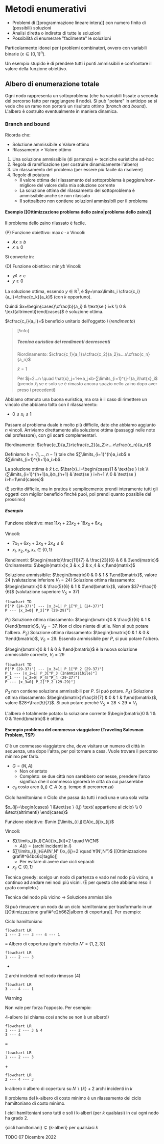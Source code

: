# Metodi enumerativi

- Problemi di [[programmazione lineare intera]] con numero finito di (possibili) soluzioni
- Analisi diretta o indiretta di tutte le soluzioni
- Possibilità di enumerare "facilmente" le soluzioni

Particolarmente idonei per i problemi combinatori, ovvero con variabili binarie ($x∈\{0,1\}^n$).

Un esempio stupido è di prendere tutti i punti ammissibili e confrontare il valore della funzione obiettivo.

## Albero di enumerazione totale

Ogni nodo rappresenta un sottoproblema (che ha variabili fissate a seconda del percorso fatto per raggiungere il nodo). Si può "potare" in anticipo se si vede che un ramo non porterà un risultato ottimo (*branch and bound*). L'albero è costruito eventualmente in maniera dinamica.

### Branch and bound

Ricorda che:
- Soluzione ammissibile ≤ Valore ottimo
- Rilassamento ≥ Valore ottimo

1. Una soluzione ammissibile (di partenza) ← tecniche euristiche ad-hoc
2. Regola di ramificazione (per costruire dinamicamente l'albero)
3. Un rilassamento del problema (per essere più facile da risolvere)
4. Regole di potatura
	- Il valore ottima del rilassamento del sottoproblema è peggiore/non-migliore del valore della mia soluzione corrente
	- La soluzione ottima del rilassamento del sottoproblema è ammissibile anche se non rilassato
	- Il sottoalbero non contiene soluzioni ammissibili per il problema

#### Esempio [[Ottimizzazione problema dello zaino|problema dello zaino]]

Il problema dello zaino rilassato è facile.

(P)
Funzione obiettivo: $\max c·x$
Vincoli:
- $Ax≤b$
- $x≥0$

Si converte in:

(D)
Funzione obiettivo: $\min yb$
Vincoli:
- $yA≥c$
- $y≥0$

La soluzione ottima, essendo $y∈ℝ^1$, è $y=\max\limits_i \cfrac{c_i}{a_i}=\cfrac{c_k}{a_k}$ (con $k$ opportuno).

Quindi $x=\begin{cases}\cfrac{b}{a_i} & \text{se } i=k \\ 0 & \text{altrimenti}\end{cases}$ è soluzione ottima.

$\cfrac{c_i}{a_i}=$ beneficio unitario dell'oggetto $i$ (*rendimento*)


>[!info]
>##### Tecnica euristica dei rendimenti decrescenti
>
>Riordinamento: $\cfrac{c_1}{a_1}≥\cfrac{c_2}{a_2}≥…≥\cfrac{c_n}{a_n}$
>
>$\hat{x}=1$
>
>Per $j=2…n \quad \hat{x}_j=1⇔a_j≤b-∑\limits_{i=1}^{j-1}a_i\hat{x}_i$ (prendo $\hat{x}_j$ se e solo se è rimasto ancora spazio nello zaino dopo aver preso i precedenti)

Abbiamo ottenuto una buona euristica, ma ora è il caso di rimettere un vincolo che abbiamo tolto con il rilassamento:
- $0≤x_i≤1$

Passare al problema duale è molto più difficile, dato che abbiamo aggiunto $n$ vincoli. Arriviamo direttamente alla soluzione ottima (passaggi nelle note del professore), con gli scarti complementari.

Riordinamento: $\cfrac{c_1}{a_1}≥\cfrac{c_2}{a_2}≥…≥\cfrac{c_n}{a_n}$

Definiamo $h=\{1,...,n-1\}$ tale che $∑\limits_{i=1}^{h}a_i≤b$ e $∑\limits_{i=1}^{h+1}a_i>b$.

La soluzione ottima è $\bar{x}$ t.c. $\bar{x}_i=\begin{cases}1 & \text{se } i≤k \\ (∑\limits_{i=1}^{h+1}a_i)∕a_{h+1} & \text{se } i=h+1 \\ 0 & \text{se } i>h+1\end{cases}$

(È scritto difficile, ma in pratica è semplicemente prendi interamente tutti gli oggetti con miglior beneficio finché puoi, poi prendi quanto possibile del prossimo)

##### Esempio

Funzione obiettivo: $\max 11x_1+23x_2+18x_3+6x_4$

Vincoli:
- $7x_1+6x_2+3x_3+2x_4≤8$
- $x_1,x_2,x_3,x_4∈\{0,1\}$

Rendimenti: $\begin{matrix}\frac{11}{7} & \frac{23}{6} & 6 & 3\end{matrix}$
Ordinamento: $\begin{matrix}x_3 & x_2 & x_4 & x_1\end{matrix}$

Soluzione ammissibile: $\begin{bmatrix}0 & 0 & 1 & 1\end{bmatrix}$, valore $24$ (valutazione inferiore $V_I=24$)
Soluzione ottima rilassamento: $\begin{bmatrix}0 & \frac{5}{6} & 1 & 0\end{bmatrix}$, valore $37+\frac{1}{6}$ (valutazione superiore $V_S=37$)

```mermaid
flowchart TD
P["P (24-37)"] --- |x_3=1| P_1["P_1 (24-37)"]
P --- |x_3=0| P_2["P (29-29)"]
```

$P_1$) Soluzione ottima rilassamento: $\begin{bmatrix}0 & \frac{5}{6} & 1 & 0\end{bmatrix}$, $V_S=37$. Non ci dice niente di utile. Non si può potare l'albero.
$P_2$) Soluzione ottima rilassamento: $\begin{bmatrix}0 & 1 & 0 & 1\end{bmatrix}$, $V_S=29$. Essendo ammissibile per $P$, si può potare l'albero.

$\begin{bmatrix}0 & 1 & 0 & 1\end{bmatrix}$ è la nuova soluzione ammissibile corrente, $V_I=29$

```mermaid
flowchart TD
P["P (29-37)"] --- |x_3=1| P_1["P_2 (29-37)"]
P_1 --- |x_2=1| P_3["P_3 (Inammissibile)"]
P_1 --- |x_2=0| P_4["P_4 (29-37)"]
P --- |x_3=0| P_2["P_2 (29-29)"]
```

$P_3$ non contiene soluzione ammissibili per $P$. Si può potare.
$P_4$) Soluzione ottima rilassamento: $\begin{bmatrix}\frac{3}{7} & 0 & 1 & 1\end{bmatrix}$, valore $28+\frac{5}{7}$. Si può potare perché $V_S=28<29=V_I$

L'albero è totalmente potato: la soluzione corrente $\begin{bmatrix}0 & 1 & 0 & 1\end{bmatrix}$ è ottima.

#### Esempio problema del commesso viaggiatore (Traveling Salesman Problem, TSP)

C'è un commesso viaggiatore che, deve visitare un numero di città in sequenza, una dopo l'altra, per poi tornare a casa. Vuole trovare il percorso minimo per farlo.

- $G=(N,A)$
	- Non orientato
	- Completo: se due città non sarebbero connesse, prendere l'arco significa che il commesso ignorerà le città da cui passerebbe
- $c_{ij}$ costo arco $(i,j)∈A$ (e.g. tempo di percorrenza)

Ciclo hamiltoniano ≡ Ciclo che passa da tutti i nodi una e una sola volta

$x_{ij}=\begin{cases} 1 &\text{se } (i,j) \text{ appartiene al ciclo} \\ 0 &\text{altrimenti} \end{cases}$

Funzione obiettivo: $\min ∑\limits_{(i,j)∈A}c_{ij}x_{ij}$

Vincoli:
- $∑\limits_{(k,l)∈A(i)}x_{kl}=2 \quad ∀i∈N$
	- $A(i)=\{\text{archi incidenti in } i\}$
- $∑\limits_{(i,j)∈A(N',N'')}x_{ij}=2 \quad ∀(N',N'')$ [[Ottimizzazione grafi#^64bc6c|taglio]]
	- Per evitare di avere due cicli separati
- $x_{ij}∈\{0,1\}$

Tecnica greedy: scelgo un nodo di partenza e vado nel nodo più vicino, e continuo ad andare nei nodi più vicini. (È per questo che abbiamo reso il grafo completo.)

Tecnica del nodo più vicino → Soluzione ammissibile

Si può rimuovere un nodo da un ciclo hamiltoniano per trasformarlo in un [[Ottimizzazione grafi#^e2b662|albero di copertura]]. Per esempio:

Ciclo hamiltoniano
```mermaid
flowchart LR
1 --- 2 --- 3 --- 4 --- 1
```
≡
Albero di copertura (grafo ristretto $N'=\{1,2,3\}$)
```mermaid
flowchart LR
1 --- 2 --- 3
```
+
2 archi incidenti nel nodo rimosso (4)
```mermaid
flowchart LR
3 --- 4 --- 1
```

>[!warning]
>Non vale per forza l'opposto. Per esempio:
>
>4-albero (si chiama così anche se non è un albero!)
>```mermaid
>flowchart LR
>1 --- 2 --- 3 & 4
>3 --- 4
>```
>≡
>```mermaid
>flowchart LR
>1 --- 2 --- 3
>```
>\+
>```mermaid
>flowchart LR
>2 --- 4 --- 3
>```

k-albero ≡ albero di copertura su $N∖\{k\}$ + 2 archi incidenti in $k$

Il problema del k-albero di costo minimo è un rilassamento del ciclo hamiltoniano di costo minimo.

I cicli hamiltoniani sono tutti e soli i k-alberi (per $k$ qualsiasi) in cui ogni nodo ha grado 2.

$\{\text{cicli hamiltoniani}\}⊊\{\text{k-alberi}\}$ per qualsiasi $k$

TODO 07 Dicembre 2022